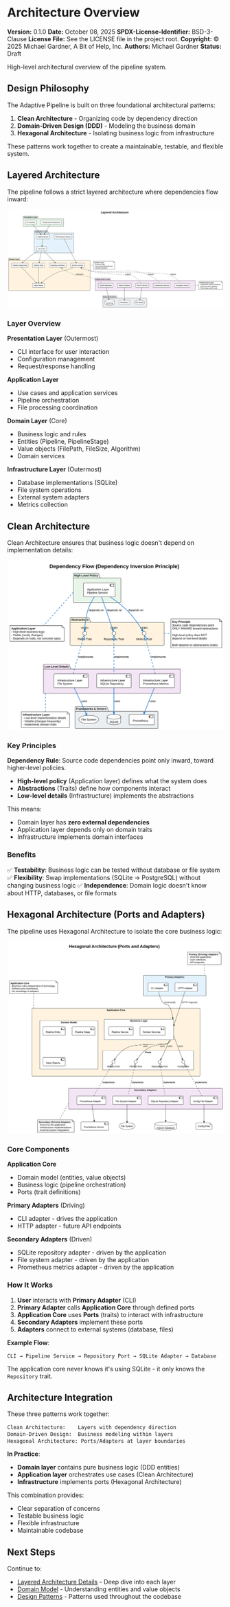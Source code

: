 # Architecture Overview

**Version:** 0.1.0
**Date:** October 08, 2025
**SPDX-License-Identifier:** BSD-3-Clause
**License File:** See the LICENSE file in the project root.
**Copyright:** © 2025 Michael Gardner, A Bit of Help, Inc.
**Authors:** Michael Gardner
**Status:** Draft

High-level architectural overview of the pipeline system.

## Design Philosophy

The Adaptive Pipeline is built on three foundational architectural patterns:

1. **Clean Architecture** - Organizing code by dependency direction
2. **Domain-Driven Design (DDD)** - Modeling the business domain
3. **Hexagonal Architecture** - Isolating business logic from infrastructure

These patterns work together to create a maintainable, testable, and flexible system.

## Layered Architecture

The pipeline follows a strict layered architecture where dependencies flow inward:

![Layered Architecture](../diagrams/layered-architecture.svg)

### Layer Overview

**Presentation Layer** (Outermost)
- CLI interface for user interaction
- Configuration management
- Request/response handling

**Application Layer**
- Use cases and application services
- Pipeline orchestration
- File processing coordination

**Domain Layer** (Core)
- Business logic and rules
- Entities (Pipeline, PipelineStage)
- Value objects (FilePath, FileSize, Algorithm)
- Domain services

**Infrastructure Layer** (Outermost)
- Database implementations (SQLite)
- File system operations
- External system adapters
- Metrics collection

## Clean Architecture

Clean Architecture ensures that business logic doesn't depend on implementation details:

![Dependency Flow](../diagrams/dependency-flow.svg)

### Key Principles

**Dependency Rule**: Source code dependencies point only inward, toward higher-level policies.

- **High-level policy** (Application layer) defines what the system does
- **Abstractions** (Traits) define how components interact
- **Low-level details** (Infrastructure) implements the abstractions

This means:
- Domain layer has **zero external dependencies**
- Application layer depends only on domain traits
- Infrastructure implements domain interfaces

### Benefits

✅ **Testability**: Business logic can be tested without database or file system
✅ **Flexibility**: Swap implementations (SQLite → PostgreSQL) without changing business logic
✅ **Independence**: Domain logic doesn't know about HTTP, databases, or file formats

## Hexagonal Architecture (Ports and Adapters)

The pipeline uses Hexagonal Architecture to isolate the core business logic:

![Hexagonal Architecture](../diagrams/hexagonal-architecture.svg)

### Core Components

**Application Core**
- Domain model (entities, value objects)
- Business logic (pipeline orchestration)
- Ports (trait definitions)

**Primary Adapters** (Driving)
- CLI adapter - drives the application
- HTTP adapter - future API endpoints

**Secondary Adapters** (Driven)
- SQLite repository adapter - driven by the application
- File system adapter - driven by the application
- Prometheus metrics adapter - driven by the application

### How It Works

1. **User** interacts with **Primary Adapter** (CLI)
2. **Primary Adapter** calls **Application Core** through defined ports
3. **Application Core** uses **Ports** (traits) to interact with infrastructure
4. **Secondary Adapters** implement these ports
5. **Adapters** connect to external systems (database, files)

**Example Flow**:
```
CLI → Pipeline Service → Repository Port → SQLite Adapter → Database
```

The application core never knows it's using SQLite - it only knows the `Repository` trait.

## Architecture Integration

These three patterns work together:

```text
Clean Architecture:    Layers with dependency direction
Domain-Driven Design:  Business modeling within layers
Hexagonal Architecture: Ports/Adapters at layer boundaries
```

**In Practice**:
- **Domain layer** contains pure business logic (DDD entities)
- **Application layer** orchestrates use cases (Clean Architecture)
- **Infrastructure** implements ports (Hexagonal Architecture)

This combination provides:
- Clear separation of concerns
- Testable business logic
- Flexible infrastructure
- Maintainable codebase

## Next Steps

Continue to:
- [Layered Architecture Details](layers.md) - Deep dive into each layer
- [Domain Model](domain-model.md) - Understanding entities and value objects
- [Design Patterns](patterns.md) - Patterns used throughout the codebase
